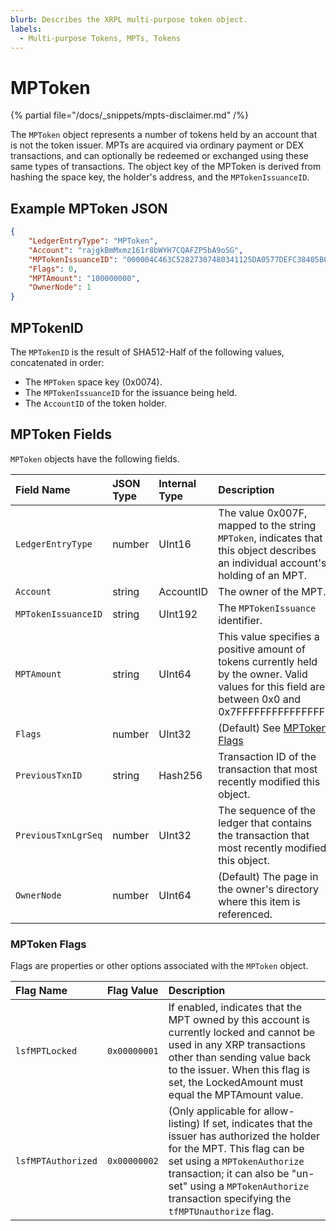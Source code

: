 ```yaml
---
blurb: Describes the XRPL multi-purpose token object.
labels:
  - Multi-purpose Tokens, MPTs, Tokens
---
```

# MPToken

{% partial file="/docs/_snippets/mpts-disclaimer.md" /%}

The `MPToken` object represents a number of tokens held by an account that is not the token issuer. MPTs are acquired via ordinary payment or DEX transactions, and can optionally be redeemed or exchanged using these same types of transactions. The object key of the MPToken is derived from hashing the space key, the holder's address, and the `MPTokenIssuanceID`.

<!-- _(Added by the [MPTokenV1_1 amendment][].)_ -->

## Example MPToken JSON

```json
{
    "LedgerEntryType": "MPToken",
    "Account": "rajgkBmMxmz161r8bWYH7CQAFZP5bA9oSG",
    "MPTokenIssuanceID": "000004C463C52827307480341125DA0577DEFC38405B0E3E",
    "Flags": 0,
    "MPTAmount": "100000000",
    "OwnerNode": 1
}
```

## MPTokenID

The `MPTokenID` is the result of SHA512-Half of the following values, concatenated in order:

- The `MPToken` space key (0x0074).
- The `MPTokenIssuanceID` for the issuance being held.
- The `AccountID` of the token holder.

## MPToken Fields

`MPToken` objects have the following fields.

| Field Name        | JSON Type | Internal Type | Description |
|:------------------|:----------|:--------------|:------------|
| `LedgerEntryType`   | number    | UInt16        | The value 0x007F, mapped to the string `MPToken`, indicates that this object describes an individual account's holding of an MPT. |
| `Account`           | string    | AccountID     | The owner of the MPT. |
| `MPTokenIssuanceID` | string    | UInt192       | The `MPTokenIssuance` identifier. |
| `MPTAmount`         | string    | UInt64        | This value specifies a positive amount of tokens currently held by the owner. Valid values for this field are between 0x0 and 0x7FFFFFFFFFFFFFFF. |
| `Flags`             | number    | UInt32        | (Default) See [MPToken Flags](#mptoken-flags) |
| `PreviousTxnID`     | string    | Hash256       | Transaction ID of the transaction that most recently modified this object. |
| `PreviousTxnLgrSeq` | number    | UInt32        | The sequence of the ledger that contains the transaction that most recently modified this object. |
| `OwnerNode`         | number    | UInt64        | (Default) The page in the owner's directory where this item is referenced. |

### MPToken Flags

Flags are properties or other options associated with the `MPToken` object.


| Flag Name         | Flag Value | Description                                 |
|:------------------|:-----------|:--------------------------------------------|
| `lsfMPTLocked`     | `0x00000001`   | If enabled, indicates that the MPT owned by this account is currently locked and cannot be used in any XRP transactions other than sending value back to the issuer. When this flag is set, the LockedAmount must equal the MPTAmount value. |
| `lsfMPTAuthorized` | `0x00000002`   | (Only applicable for allow-listing) If set, indicates that the issuer has authorized the holder for the MPT. This flag can be set using a `MPTokenAuthorize` transaction; it can also be "un-set" using a `MPTokenAuthorize` transaction specifying the `tfMPTUnauthorize` flag. |

<!--{# common link defs #}-->
<!-- Uncomment for xrpl.org
{% include '_snippets/rippled-api-links.md' %}
{% include '_snippets/tx-type-links.md' %}
{% include '_snippets/rippled_versions.md' %} -->
